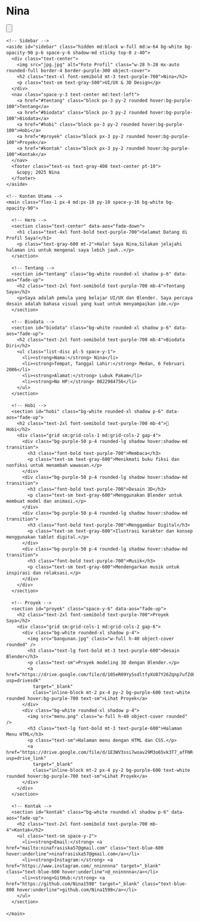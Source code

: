 <!DOCTYPE html>
<html lang="id">
<head>
  <meta charset="UTF-8" />
  <meta name="viewport" content="width=device-width, initial-scale=1.0" />
  <title>Portofolio Nina</title>
  <script src="https://cdn.tailwindcss.com"></script>
  <link href="https://unpkg.com/aos@next/dist/aos.css" rel="stylesheet" />
  <style>
    body {
      background-image: url('https://images.unsplash.com/photo-1503264116251-35a269479413?ixlib=rb-4.0.3&auto=format&fit=crop&w=1950&q=80');
      background-size: cover;
      background-attachment: fixed;
    }
  </style>
</head>
<body class="bg-purple-100 bg-opacity-30 min-h-screen font-sans">

  <!-- Mobile Header -->
  <div class="md:hidden bg-white bg-opacity-90 p-4 flex justify-between items-center sticky top-0 z-50 shadow">
    <h1 class="text-xl font-bold text-purple-700">Nina</h1>
    <button onclick="toggleSidebar()" class="text-purple-700 focus:outline-none">
      <svg xmlns="http://www.w3.org/2000/svg" class="h-6 w-6" fill="none"
        viewBox="0 0 24 24" stroke="currentColor">
        <path stroke-linecap="round" stroke-linejoin="round" stroke-width="2"
          d="M4 6h16M4 12h16M4 18h16" />
      </svg>
    </button>
  </div>

  <div class="flex flex-col md:flex-row min-h-screen">

    <!-- Sidebar -->
    <aside id="sidebar" class="hidden md:block w-full md:w-64 bg-white bg-opacity-90 p-6 space-y-6 shadow-md sticky top-0 z-40">
      <div class="text-center">
        <img src="jpg.jpg" alt="Foto Profil" class="w-28 h-28 mx-auto rounded-full border-4 border-purple-300 object-cover">
        <h2 class="text-xl font-semibold mt-3 text-purple-700">Nina</h2>
        <p class="text-sm text-gray-500">UI/UX & 3D Design</p>
      </div>
      <nav class="space-y-3 text-center md:text-left">
        <a href="#tentang" class="block px-3 py-2 rounded hover:bg-purple-100">Tentang</a>
        <a href="#biodata" class="block px-3 py-2 rounded hover:bg-purple-100">Biodata</a>
        <a href="#hobi" class="block px-3 py-2 rounded hover:bg-purple-100">Hobi</a>
        <a href="#proyek" class="block px-3 py-2 rounded hover:bg-purple-100">Proyek</a>
        <a href="#kontak" class="block px-3 py-2 rounded hover:bg-purple-100">Kontak</a>
      </nav>
      <footer class="text-xs text-gray-400 text-center pt-10">
        &copy; 2025 Nina
      </footer>
    </aside>

    <!-- Konten Utama -->
    <main class="flex-1 px-4 md:px-10 py-10 space-y-16 bg-white bg-opacity-90">

      <!-- Hero -->
      <section class="text-center" data-aos="fade-down">
        <h1 class="text-4xl font-bold text-purple-700">Selamat Datang di Profil Saya!</h1>
        <p class="text-gray-600 mt-2">Halo! Saya Nina,Silakan jelajahi halaman ini untuk mengenal saya lebih jauh..</p>
      </section>

      <!-- Tentang -->
      <section id="tentang" class="bg-white rounded-xl shadow p-6" data-aos="fade-up">
        <h2 class="text-2xl font-semibold text-purple-700 mb-4">Tentang Saya</h2>
        <p>Saya adalah pemula yang belajar UI/UX dan Blender. Saya percaya desain adalah bahasa visual yang kuat untuk menyampaikan ide.</p>
      </section>

      <!-- Biodata -->
      <section id="biodata" class="bg-white rounded-xl shadow p-6" data-aos="fade-up">
        <h2 class="text-2xl font-semibold text-purple-700 mb-4">Biodata Diri</h2>
        <ul class="list-disc pl-5 space-y-1">
          <li><strong>Nama:</strong> Nina</li>
          <li><strong>Tempat, Tanggal Lahir:</strong> Medan, 6 Februari 2006</li>
          <li><strong>Alamat:</strong> Lubuk Pakam</li>
          <li><strong>No HP:</strong> 0822984756</li>
        </ul>
      </section>

      <!-- Hobi -->
      <section id="hobi" class="bg-white rounded-xl shadow p-6" data-aos="fade-up">
        <h2 class="text-2xl font-semibold text-purple-700 mb-4">🎨 Hobi</h2>
        <div class="grid sm:grid-cols-1 md:grid-cols-2 gap-4">
          <div class="bg-purple-50 p-4 rounded-lg shadow hover:shadow-md transition">
            <h3 class="font-bold text-purple-700">Membaca</h3>
            <p class="text-sm text-gray-600">Menikmati buku fiksi dan nonfiksi untuk menambah wawasan.</p>
          </div>
          <div class="bg-purple-50 p-4 rounded-lg shadow hover:shadow-md transition">
            <h3 class="font-bold text-purple-700">Desain 3D</h3>
            <p class="text-sm text-gray-600">Menggunakan Blender untuk membuat model dan animasi.</p>
          </div>
          <div class="bg-purple-50 p-4 rounded-lg shadow hover:shadow-md transition">
            <h3 class="font-bold text-purple-700">Menggambar Digital</h3>
            <p class="text-sm text-gray-600">Ilustrasi karakter dan konsep menggunakan tablet digital.</p>
          </div>
          <div class="bg-purple-50 p-4 rounded-lg shadow hover:shadow-md transition">
            <h3 class="font-bold text-purple-700">Musik</h3>
            <p class="text-sm text-gray-600">Mendengarkan musik untuk inspirasi dan relaksasi.</p>
          </div>
        </div>
      </section>

      <!-- Proyek -->
      <section id="proyek" class="space-y-6" data-aos="fade-up">
        <h2 class="text-2xl font-semibold text-purple-700">Proyek Saya</h2>
        <div class="grid sm:grid-cols-1 md:grid-cols-2 gap-6">
          <div class="bg-white rounded-xl shadow p-4">
            <img src="bangunan.jpg" class="w-full h-40 object-cover rounded" />
            <h3 class="text-lg font-bold mt-3 text-purple-600">Desain Blender</h3>
            <p class="text-sm">Proyek modeling 3D dengan Blender.</p>
            <a href="https://drive.google.com/file/d/105eR09YySsdltfyXU87Y26Zqnp7ufZdO/view?usp=drivesdk"
              target="_blank"
              class="inline-block mt-2 px-4 py-2 bg-purple-600 text-white rounded hover:bg-purple-700 text-sm">Lihat Proyek</a>
          </div>
          <div class="bg-white rounded-xl shadow p-4">
            <img src="menu.png" class="w-full h-40 object-cover rounded" />
            <h3 class="text-lg font-bold mt-3 text-purple-600">Halaman Menu HTML</h3>
            <p class="text-sm">Halaman menu dengan HTML dan CSS.</p>
            <a href="https://drive.google.com/file/d/1E3WV3ssi7woav29M3o65vk3T7_afFNR-/view?usp=drive_link"
              target="_blank"
              class="inline-block mt-2 px-4 py-2 bg-purple-600 text-white rounded hover:bg-purple-700 text-sm">Lihat Proyek</a>
          </div>
        </div>
      </section>

      <!-- Kontak -->
      <section id="kontak" class="bg-white rounded-xl shadow p-6" data-aos="fade-up">
        <h2 class="text-2xl font-semibold text-purple-700 mb-4">Kontak</h2>
        <ul class="text-sm space-y-2">
          <li><strong>Email:</strong> <a href="mailto:ninafrasiska57@gmail.com" class="text-blue-600 hover:underline">ninafrasiska57@gmail.com</a></li>
          <li><strong>Instagram:</strong> <a href="https://www.instagram.com/_nninnnna" target="_blank" class="text-blue-600 hover:underline">@_nninnnna</a></li>
          <li><strong>GitHub:</strong> <a href="https://github.com/Nina1598" target="_blank" class="text-blue-800 hover:underline">github.com/Nina1598</a></li>
        </ul>
      </section>

    </main>
  </div>

  <!-- AOS Script -->
  <script src="https://unpkg.com/aos@next/dist/aos.js"></script>
  <script>
    AOS.init({ once: true, duration: 800 });
    function toggleSidebar() {
      const sidebar = document.getElementById('sidebar');
      sidebar.classList.toggle('hidden');
    }
  </script>
</body>
</html>
